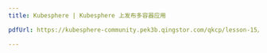 ```yaml
---
title: Kubesphere | Kubesphere 上发布多容器应用

pdfUrl: https://kubesphere-community.pek3b.qingstor.com/qkcp/lesson-15/KSCE-200-J001-15-Deployment-Many-Containers-Service-on-Kubesphere-lab.pdf

---
```


